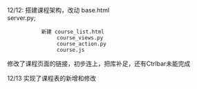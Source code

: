 12/12:
  搭建课程架构，改动 base.html  
                    server.py;


               新建 course_list.html 
                    course_views.py 
                    course_action.py
                    course.js
   修改了课程页面的链接，初步连上，把库补足，还有Ctrlbar未能完成                 

   12/13
     实现了课程表的新增和修改